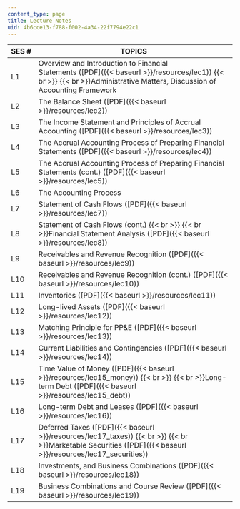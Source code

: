 ```yaml
---
content_type: page
title: Lecture Notes
uid: 4b6cce13-f788-f002-4a34-22f7794e22c1
---
```


| SES # | TOPICS |
| --- | --- |
| L1 | Overview and Introduction to Financial Statements ([PDF]({{< baseurl >}}/resources/lec1))  {{< br >}}  {{< br >}}Administrative Matters, Discussion of Accounting Framework |
| L2 | The Balance Sheet ([PDF]({{< baseurl >}}/resources/lec2)) |
| L3 | The Income Statement and Principles of Accrual Accounting ([PDF]({{< baseurl >}}/resources/lec3)) |
| L4 | The Accrual Accounting Process of Preparing Financial Statements ([PDF]({{< baseurl >}}/resources/lec4)) |
| L5 | The Accrual Accounting Process of Preparing Financial Statements (cont.) ([PDF]({{< baseurl >}}/resources/lec5)) |
| L6 | The Accounting Process |
| L7 | Statement of Cash Flows ([PDF]({{< baseurl >}}/resources/lec7)) |
| L8 | Statement of Cash Flows (cont.)  {{< br >}}  {{< br >}}Financial Statement Analysis ([PDF]({{< baseurl >}}/resources/lec8)) |
| L9 | Receivables and Revenue Recognition ([PDF]({{< baseurl >}}/resources/lec9)) |
| L10 | Receivables and Revenue Recognition (cont.) ([PDF]({{< baseurl >}}/resources/lec10)) |
| L11 | Inventories ([PDF]({{< baseurl >}}/resources/lec11)) |
| L12 | Long-lived Assets ([PDF]({{< baseurl >}}/resources/lec12)) |
| L13 | Matching Principle for PP&E ([PDF]({{< baseurl >}}/resources/lec13)) |
| L14 | Current Liabilities and Contingencies ([PDF]({{< baseurl >}}/resources/lec14)) |
| L15 | Time Value of Money ([PDF]({{< baseurl >}}/resources/lec15_money))  {{< br >}}  {{< br >}}Long-term Debt ([PDF]({{< baseurl >}}/resources/lec15_debt)) |
| L16 | Long-term Debt and Leases ([PDF]({{< baseurl >}}/resources/lec16)) |
| L17 | Deferred Taxes ([PDF]({{< baseurl >}}/resources/lec17_taxes))  {{< br >}}  {{< br >}}Marketable Securities ([PDF]({{< baseurl >}}/resources/lec17_securities)) |
| L18 | Investments, and Business Combinations ([PDF]({{< baseurl >}}/resources/lec18)) |
| L19 | Business Combinations and Course Review ([PDF]({{< baseurl >}}/resources/lec19))
